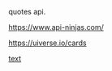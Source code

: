 quotes api.

<https://www.api-ninjas.com/>

https://uiverse.io/cards

[text](https://cssbuttons.io/)
